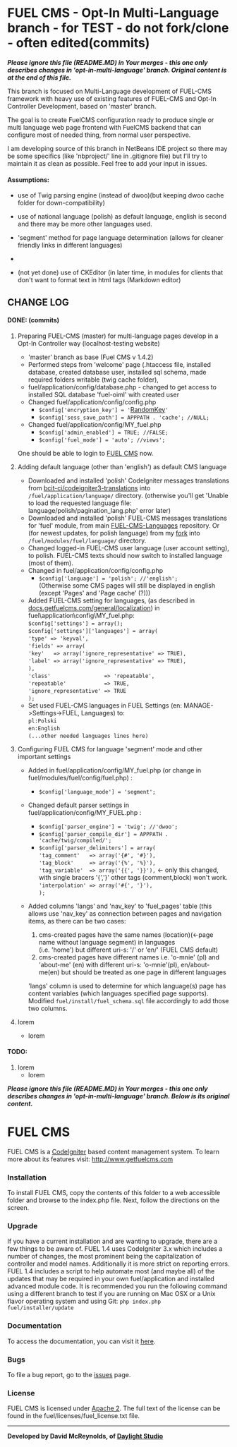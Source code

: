# FUEL CMS - Opt-In Multi-Language branch - for TEST - do not fork/clone - often edited(commits)
***Please ignore this file (README.MD) in Your merges - this one only describes changes in 'opt-in-multi-language' branch.
Original content is at the end of this file.***

This branch is focused on Multi-Language development of FUEL-CMS framework with heavy use of existing features of FUEL-CMS
and Opt-In Controller Development, based on 'master' branch.

The goal is to create FuelCMS configuration ready to produce single or multi language web page frontend with FuelCMS backend
that can configure most of needed thing, from normal user perspective.

I am developing source of this branch in NetBeans IDE project so there may be some specifics
(like 'nbproject/' line in .gitignore file) but I'll try to maintain it as clean as possible.
Feel free to add your input in issues.

#### Assumptions:

- use of Twig parsing engine (instead of dwoo)(but keeping dwoo cache folder for down-compatibility)
- use of national language (polish) as default language, english is second and there may be more other languages used.
- 'segment' method for page language determination (allows for cleaner friendly links in different languages)
- 
    
- (not yet done) use of CKEditor (in later time, in modules for clients that don't want to format text in html tags (Markdown editor)

## CHANGE LOG

#### DONE: (commits)
1. Preparing FUEL-CMS (master) for multi-language pages develop in a Opt-In Controller way (localhost-testing website)
   - 'master' branch as base (Fuel CMS v 1.4.2)
   - Performed steps from 'welcome' page (.htaccess file, installed database, created database user, installed sql schema,
     made required folders writable (twig cache folder), 
   - fuel/application/config/database.php - changed to get access to installed SQL database 'fuel-oiml' with created user
   - Changed fuel/application/config/config.php
     - `$config['encryption_key'] = '`[RandomKey](https://randomkeygen.com/)`'`
     - `$config['sess_save_path'] = APPPATH . 'cache'; //NULL;`
   - Changed fuel/application/config/MY_fuel.php
     - `$config['admin_enabled'] = TRUE; //FALSE;`
     - `$config['fuel_mode'] = 'auto'; //views';`
     
    One should be able to login to [FUEL CMS](http://localhost/fuel-oiml/fuel) now.

2. Adding default language (other than 'english') as default CMS language
   - Downloaded and installed 'polish' CodeIgniter messages translations
     from [bcit-ci/codeigniter3-translations](https://github.com/bcit-ci/codeigniter3-translations)
     into `/fuel/application/language/` directory.
     (otherwise you'll get 'Unable to load the requested language file: language/polish/pagination_lang.php' error later)
   - Downloaded and installed 'polish' FUEL-CMS messages translations for 'fuel' module,
     from main [FUEL-CMS-Languages](https://github.com/daylightstudio/FUEL-CMS-Languages) repository.
     Or (for newest updates, for polish language) from my [fork](https://github.com/TomZdulski/FUEL-CMS-Languages)
     into `/fuel/modules/fuel/language/` directory.
   - Changed logged-in FUEL-CMS user language (user account setting), to polish. FUEL-CMS texts should now switch to
     installed language (most of them).
   - Changed in fuel/application/config/config.php
     - `$config['language'] = 'polish'; //'english';`<br/>
     (Otherwise some CMS pages will still be displayed in english (except 'Pages' and 'Page cache' (?)))
   - Added FUEL-CMS setting for languages, (as described in [docs.getfuelcms.com/general/localization](http://docs.getfuelcms.com/general/localization))
     in<br/>fuel\application\config\MY_fuel.php:<br/>
     `$config['settings'] = array();`<br/>
     `$config['settings']['languages'] = array(`<br/>
        `'type' => 'keyval',`<br/>
        `'fields' => array(`<br/>
          `'key'   => array('ignore_representative' => TRUE),`<br/>
          `'label' => array('ignore_representative' => TRUE),`<br/>
        `),`<br/>
        `'class'                 => 'repeatable',`<br/>
        `'repeatable'            => TRUE,`<br/>
        `'ignore_representative' => TRUE`<br/>
      `);`<br/>
   - Set used FUEL-CMS languages in FUEL Settings (en: MANAGE->Settings->FUEL, Languages) to:<br/>
     `pl:Polski`<br/>
     `en:English`<br/>
     `(...other needed languages lines here)`

3. Configuring FUEL CMS for language 'segment' mode and other important settings
   - Added in fuel/application/config/MY_fuel.php (or change in fuel/modules/fuel/config/fuel.php) :
     - `$config['language_mode'] = 'segment';`
   - Changed default parser settings in fuel/application/config/MY_FUEL.php :
     - `$config['parser_engine'] = 'twig'; //'dwoo';`
     - `$config['parser_compile_dir'] = APPPATH . 'cache/twig/compiled/';` 
     - `$config['parser_delimiters'] = array(`<br/>
       `'tag_comment'   => array('{#', '#}'),`<br/>
       `'tag_block'     => array('{%', '%}'),`<br/>
       `'tag_variable'  => array('{{', '}}'),` &lt;- only this changed, with single bracers '{','}' other tags (comment,block)
 won't work.<br/>
       `'interpolation' => array('#{', '}'),`<br/>
       `);`<br/>
   - Added columns 'langs' and 'nav_key' to 'fuel_pages' table (this allows use 'nav_key' as  connection between pages
     and navigation items, as there can be two cases:
     1. cms-created pages have the same names (location)(&lt;-page name without language segment) in languages<br/>
     (i.e. 'home') but different uri-s: '/' or 'en/' (FUEL CMS default)
     2. cms-created pages have different names i.e. 'o-mnie' (pl) and 'about-me' (en) with different uri-s: 'o-mnie'(pl),
        en/about-me(en) but should be treated as one page in different languages

     'langs' column is used to determine for which language(s) page has content variables (which languages specified page supports).
     Modified `fuel/install/fuel_schema.sql` file accordingly to add those two columns.


4. lorem
   - lorem

#### TODO:
1. lorem
   - lorem

***Please ignore this file (README.MD) in Your merges - this one only describes changes in 'opt-in-multi-language' branch.
Below is its original content.***

# FUEL CMS
FUEL CMS is a [CodeIgniter](https://codeigniter.com) based content management system. To learn more about its features visit: http://www.getfuelcms.com

### Installation
To install FUEL CMS, copy the contents of this folder to a web accessible folder and browse to the index.php file. Next, follow the directions on the screen. 

### Upgrade
If you have a current installation and are wanting to upgrade, there are a few things to be aware of. FUEL 1.4 uses CodeIgniter 3.x which includes a number of changes, the most prominent being the capitalization of controller and model names. Additionally it is more strict on reporting errors. FUEL 1.4 includes a script to help automate most (and maybe all) of the updates that may be required in your own fuel/application and installed advanced module code. It is recommended you run the following command using a different branch to test if you are running on Mac OSX or a Unix flavor operating system and using Git:
``php index.php fuel/installer/update``

### Documentation
To access the documentation, you can visit it [here](http://docs.getfuelcms.com).

### Bugs
To file a bug report, go to the [issues](http://github.com/daylightstudio/FUEL-CMS/issues) page.

### License
FUEL CMS is licensed under [Apache 2](http://www.apache.org/licenses/LICENSE-2.0.html). The full text of the license can be found in the fuel/licenses/fuel_license.txt file.

___

__Developed by David McReynolds, of [Daylight Studio](http://www.thedaylightstudio.com/)__
